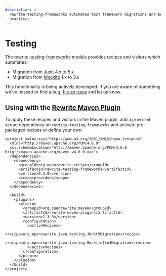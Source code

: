 ```yaml
---
description: >-
  rewrite-testing-frameworks automates test framework migrations and best
  practices
---
```


# Testing

The [rewrite-testing-frameworks](https://github.com/openrewrite/rewrite-testing-frameworks) module provides recipes and visitors which automates:

* Migration from [Junit](https://junit.org/junit5/) 4.x to 5.x 
* Migration from [Mockito](https://site.mockito.org/) 1.x to 3.x

This functionality is being actively developed. If you are aware of something we've missed or find a bug, [file an issue](https://github.com/openrewrite/rewrite-testing-frameworks/issues) and let us know.

## Using with the [Rewrite Maven Plugin](https://docs.openrewrite.org/configuring/rewrite-maven-plugin)​ <a id="use-in-the-rewrite-maven-plugin"></a>

To apply these recipes and visitors in the Maven plugin, add a `provided` scope dependency on `rewrite-testing-frameworks` and activate pre-packaged recipes or define your own.

```markup
<project xmlns:xsi="http://www.w3.org/2001/XMLSchema-instance"
  xmlns="http://maven.apache.org/POM/4.0.0"
  xsi:schemaLocation="http://maven.apache.org/POM/4.0.0 http://maven.apache.org/maven-v4_0_0.xsd">
  <dependencies>
    <dependency>
      <groupId>org.openrewrite.recipe</groupId>
      <artifactId>rewrite-testing-frameworks</artifactId>
      <version>0.3.0</version>
      <scope>provided</scope>
    </dependency>
  </dependencies>

  <build>
    <plugins>
      <plugin>
        <groupId>org.openrewrite.maven</groupId>
        <artifactId>rewrite-maven-plugin</artifactId>
        <version>2.3.0</version>
        <configuration>
          <activeRecipes>
            <recipe>org.openrewrite.java.testing.JUnit5Migration</recipe>
            <recipe>org.openrewrite.java.testing.Mockito1to3Migration</recipe>
          </activeRecipes>
        </configuration>
      </plugin>
    </plugins>
  </build>
</project>
```

